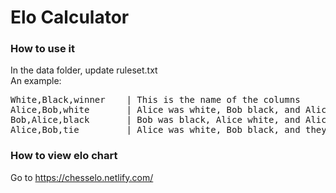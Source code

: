 # Elo Calculator

### How to use it
In the data folder, update ruleset.txt  
An example:
<pre>
White,Black,winner    | This is the name of the columns
Alice,Bob,white       | Alice was white, Bob black, and Alice won
Bob,Alice,black       | Bob was black, Alice white, and Alice won
Alice,Bob,tie         | Alice was white, Bob black, and they tied
</pre>

### How to view elo chart
Go to https://chesselo.netlify.com/
